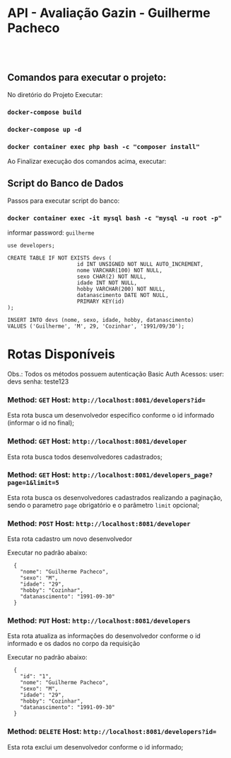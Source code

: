 # API - Avaliação Gazin - Guilherme Pacheco

<br>
<br>

## Comandos para executar o projeto:

No diretório do Projeto  Executar:

### `docker-compose build`
### `docker-compose up -d`
### `docker container exec php bash -c "composer install"`

Ao Finalizar execução dos comandos acima, executar:

## Script do Banco de Dados
Passos para executar script do banco:

### `docker container exec -it mysql bash -c "mysql -u root -p"`

informar password: `guilherme`

```
use developers;

CREATE TABLE IF NOT EXISTS devs (
                      id INT UNSIGNED NOT NULL AUTO_INCREMENT,
                      nome VARCHAR(100) NOT NULL,
                      sexo CHAR(2) NOT NULL,
                      idade INT NOT NULL,
                      hobby VARCHAR(200) NOT NULL,
                      datanascimento DATE NOT NULL,
                      PRIMARY KEY(id)
);

INSERT INTO devs (nome, sexo, idade, hobby, datanascimento)
VALUES ('Guilherme', 'M', 29, 'Cozinhar', '1991/09/30');
 ```

# Rotas Disponíveis

Obs.: Todos os métodos possuem autenticação Basic Auth
Acessos:
user: devs
senha: teste123

### Method: `GET` Host: `http://localhost:8081/developers?id=`
Esta rota busca um desenvolvedor especifico conforme o id informado (informar o id no final);

### Method: `GET` Host: `http://localhost:8081/developer`
Esta rota busca todos desenvolvedores cadastrados;

### Method: `GET` Host: `http://localhost:8081/developers_page?page=1&limit=5`
Esta rota busca os desenvolvedores cadastrados realizando a paginação, sendo o parametro `page` obrigatório e o parâmetro `limit` opcional;

### Method: `POST` Host: `http://localhost:8081/developer`
Esta rota cadastro um novo desenvolvedor

Executar no padrão abaixo:
```
  {
    "nome": "Guilherme Pacheco",
    "sexo": "M",
    "idade": "29",
    "hobby": "Cozinhar",
    "datanascimento": "1991-09-30"
  }
```

### Method: `PUT` Host: `http://localhost:8081/developers`
Esta rota atualiza as informações do desenvolvedor conforme o id informado e os dados no corpo da requisição

Executar no padrão abaixo:
```
  {
    "id": "1",
    "nome": "Guilherme Pacheco",
    "sexo": "M",
    "idade": "29",
    "hobby": "Cozinhar",
    "datanascimento": "1991-09-30"
  }
```

### Method: `DELETE` Host: `http://localhost:8081/developers?id=`
Esta rota exclui um desenvolvedor conforme o id informado;